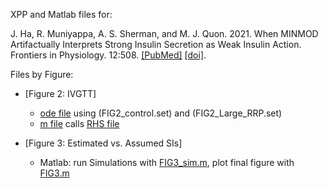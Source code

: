 XPP and Matlab files for:

J. Ha, R. Muniyappa, A. S. Sherman, and M. J. Quon. 2021. When MINMOD Artifactually Interprets Strong Insulin Secretion as Weak Insulin Action. Frontiers in Physiology. 12:508. [[PubMed]](https://pubmed.ncbi.nlm.nih.gov/33967818/) [[doi]](https://www.frontiersin.org/articles/10.3389/fphys.2021.601894/full).

Files by Figure:

* [Figure 2: IVGTT]
    * [ode file](IVGTT.ode) using (FIG2_control.set) and (FIG2_Large_RRP.set)
    * [m file](FIG2.m) calls [RHS file](IVGTT_ode.m) 

* [Figure 3: Estimated vs. Assumed SIs]
    * Matlab: run Simulations with [FIG3_sim.m](FIG3_sim.m), plot final figure with [FIG3.m](FIG3.m)

